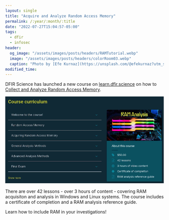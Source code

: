 ```yaml
---
layout: single
title: "Acquire and Analyze Random Access Memory"
permalink: /:year/:month/:title
date: "2022-07-27T15:04:57-05:00"
tags:
  - dfir
  - infosec
header:
  og_image: "/assets/images/posts/headers/RAMTutorial.webp"
  image: "/assets/images/posts/headers/colorRoom03.webp"
  caption: "Photo by [Efe Kurnaz](https://unsplash.com/@efekurnaz?utm_source=unsplash&utm_medium=referral&utm_content=creditCopyText) on [Unsplash](https://unsplash.com/s/photos/random-access-memory?utm_source=unsplash&utm_medium=referral&utm_content=creditCopyText)"
modified_time:
---
```

 
DFIR Science has launched a new course on [learn.dfir.science](https://learn.dfir.science) on how to [Collect and Analyze Random Access Memory](https://learn.dfir.science/courses/RAM-Forensics-Tutorial).


[![The course has six sections and over 42 lessons on acquisition and investigation of Random Access Memory](assets/images/posts/ramcourse.webp)](https://learn.dfir.science/courses/RAM-Forensics-Tutorial)

There are over 42 lessons - over 3 hours of content - covering RAM acquisiton and analysis in Windows and Linux systems. The course includes a certificate of completion and a RAM analysis reference guide.

Learn how to include RAM in your investigations!
